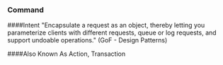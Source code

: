 ### Command 

####Intent 
"Encapsulate a request as an object, thereby letting you parameterize clients with
different requests, queue or log requests, and support undoable operations." (GoF - Design Patterns)

####Also Known As
Action, Transaction
